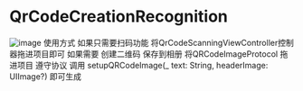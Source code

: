 # QrCodeCreationRecognition
![image](https://github.com/yiruchujian/QrCodeCreationRecognition/blob/master/WechatIMG4.jpeg)
使用方式 如果只需要扫码功能 将QrCodeScanningViewController控制器拖进项目即可
如果需要 创建二维码 保存到相册 将QRCodeImageProtocol 拖进项目 遵守协议 调用 setupQRCodeImage(_ text: String, headerImage: UIImage?)
即可生成
